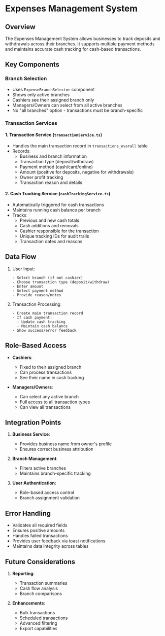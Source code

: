# Expenses Management System

## Overview
The Expenses Management System allows businesses to track deposits and withdrawals across their branches. It supports multiple payment methods and maintains accurate cash tracking for cash-based transactions.

## Key Components

### Branch Selection
- Uses `ExpenseBranchSelector` component
- Shows only active branches
- Cashiers see their assigned branch only
- Managers/Owners can select from all active branches
- No "all branches" option - transactions must be branch-specific

### Transaction Services

#### 1. Transaction Service (`transactionService.ts`)
- Handles the main transaction record in `transactions_overall` table
- Records:
  - Business and branch information
  - Transaction type (deposit/withdraw)
  - Payment method (cash/card/online)
  - Amount (positive for deposits, negative for withdrawals)
  - Owner profit tracking
  - Transaction reason and details

#### 2. Cash Tracking Service (`cashTrackingService.ts`)
- Automatically triggered for cash transactions
- Maintains running cash balance per branch
- Tracks:
  - Previous and new cash totals
  - Cash additions and removals
  - Cashier responsible for the transaction
  - Unique tracking IDs for audit trails
  - Transaction dates and reasons

## Data Flow

1. User Input:
   ```
   - Select branch (if not cashier)
   - Choose transaction type (deposit/withdraw)
   - Enter amount
   - Select payment method
   - Provide reason/notes
   ```

2. Transaction Processing:
   ```
   - Create main transaction record
   - If cash payment:
     - Update cash tracking
     - Maintain cash balance
   - Show success/error feedback
   ```

## Role-Based Access

- **Cashiers**:
  - Fixed to their assigned branch
  - Can process transactions
  - See their name in cash tracking

- **Managers/Owners**:
  - Can select any active branch
  - Full access to all transaction types
  - Can view all transactions

## Integration Points

1. **Business Service**:
   - Provides business name from owner's profile
   - Ensures correct business attribution

2. **Branch Management**:
   - Filters active branches
   - Maintains branch-specific tracking

3. **User Authentication**:
   - Role-based access control
   - Branch assignment validation

## Error Handling

- Validates all required fields
- Ensures positive amounts
- Handles failed transactions
- Provides user feedback via toast notifications
- Maintains data integrity across tables

## Future Considerations

1. **Reporting**:
   - Transaction summaries
   - Cash flow analysis
   - Branch comparisons

2. **Enhancements**:
   - Bulk transactions
   - Scheduled transactions
   - Advanced filtering
   - Export capabilities
